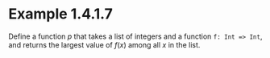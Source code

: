 # Example 1.4.1.7

Define a function $p$ that takes a list of integers and a function `f: Int =>
Int`, and returns the largest value of $f(x)$ among all $x$ in the list.
